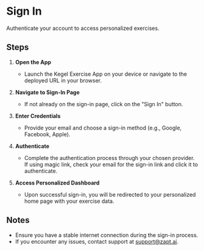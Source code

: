 # Sign In

Authenticate your account to access personalized exercises.

## Steps

1. **Open the App**
   - Launch the Kegel Exercise App on your device or navigate to the deployed URL in your browser.

2. **Navigate to Sign-In Page**
   - If not already on the sign-in page, click on the "Sign In" button.

3. **Enter Credentials**
   - Provide your email and choose a sign-in method (e.g., Google, Facebook, Apple).

4. **Authenticate**
   - Complete the authentication process through your chosen provider. If using magic link, check your email for the sign-in link and click it to authenticate.

5. **Access Personalized Dashboard**
   - Upon successful sign-in, you will be redirected to your personalized home page with your exercise data.

## Notes

- Ensure you have a stable internet connection during the sign-in process.
- If you encounter any issues, contact support at [support@zapt.ai](mailto:support@zapt.ai).